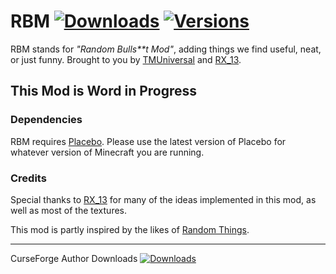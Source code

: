 # RBM [![Downloads](http://cf.way2muchnoise.eu/rbm.svg)](https://www.curseforge.com/minecraft/mc-mods/rbm) [![Versions](http://cf.way2muchnoise.eu/versions/rbm.svg)](https://www.curseforge.com/minecraft/mc-mods/rbm)

RBM stands for _"Random Bulls**t Mod"_, adding things we find useful, neat, or just funny. Brought to you
by [TMUniversal][TM] and [RX_13][RX].

## This Mod is Word in Progress

### Dependencies

RBM requires [Placebo](https://www.curseforge.com/minecraft/mc-mods/placebo "Placebo on CurseForge"). Please use the
latest version of Placebo for whatever version of Minecraft you are running.

### Credits

Special thanks to [RX_13][RX] for many of the ideas implemented in this mod, as well as most of the textures.

This mod is partly inspired by the likes
of [Random Things](https://www.curseforge.com/minecraft/mc-mods/random-things "Random Things on CurseForge").


---

CurseForge Author
Downloads [![Downloads](http://cf.way2muchnoise.eu/author/TMUniversal.svg)](https://www.curseforge.com/members/tmuniversal)


[TM]: https://github.com/sponsors/TMUniversal "TMUniversal on GitHub"
[RX]: https://github.com/RX137 "RX_13 on GitHub"